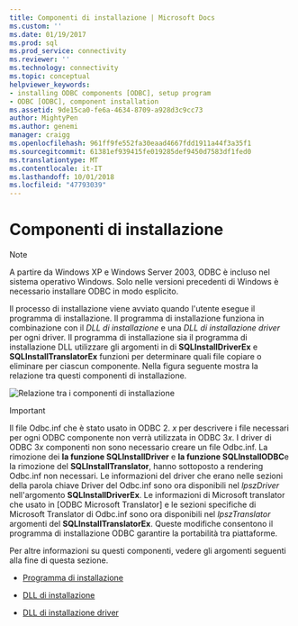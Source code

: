 ```yaml
---
title: Componenti di installazione | Microsoft Docs
ms.custom: ''
ms.date: 01/19/2017
ms.prod: sql
ms.prod_service: connectivity
ms.reviewer: ''
ms.technology: connectivity
ms.topic: conceptual
helpviewer_keywords:
- installing ODBC components [ODBC], setup program
- ODBC [ODBC], component installation
ms.assetid: 9de15ca0-fe6a-4634-8709-a928d3c9cc73
author: MightyPen
ms.author: genemi
manager: craigg
ms.openlocfilehash: 961ff9fe552fa30eaad4667fdd1911a44f3a35f1
ms.sourcegitcommit: 61381ef939415fe019285def9450d7583df1fed0
ms.translationtype: MT
ms.contentlocale: it-IT
ms.lasthandoff: 10/01/2018
ms.locfileid: "47793039"
---
```

# <a name="installation-components"></a>Componenti di installazione
> [!NOTE]  
>  A partire da Windows XP e Windows Server 2003, ODBC è incluso nel sistema operativo Windows. Solo nelle versioni precedenti di Windows è necessario installare ODBC in modo esplicito.  
  
 Il processo di installazione viene avviato quando l'utente esegue il programma di installazione. Il programma di installazione funziona in combinazione con il *DLL di installazione* e una *DLL di installazione driver* per ogni driver. Il programma di installazione sia il programma di installazione DLL utilizzare gli argomenti in di **SQLInstallDriverEx** e **SQLInstallTranslatorEx** funzioni per determinare quali file copiare o eliminare per ciascun componente. Nella figura seguente mostra la relazione tra questi componenti di installazione.  
  
 ![Relazione tra i componenti di installazione](../../../odbc/reference/install/media/pr29.gif "pr29")  
  
> [!IMPORTANT]  
>  Il file Odbc.inf che è stato usato in ODBC 2. *x* per descrivere i file necessari per ogni ODBC componente non verrà utilizzata in ODBC 3*x*. I driver di ODBC 3*x* componenti non sono necessario creare un file Odbc.inf. La rimozione dei **la funzione SQLInstallDriver** e **la funzione SQLInstallODBC**e la rimozione del **SQLInstallTranslator**, hanno sottoposto a rendering Odbc.inf non necessari. Le informazioni del driver che erano nelle sezioni della parola chiave Driver del Odbc.inf sono ora disponibili nel *lpszDriver* nell'argomento **SQLInstallDriverEx**. Le informazioni di Microsoft translator che usato in [ODBC Microsoft Translator] e le sezioni specifiche di Microsoft Translator di Odbc.inf sono ora disponibili nel *lpszTranslator* argomenti del **SQLInstallTranslatorEx**. Queste modifiche consentono il programma di installazione ODBC garantire la portabilità tra piattaforme.  
  
 Per altre informazioni su questi componenti, vedere gli argomenti seguenti alla fine di questa sezione.  
  
-   [Programma di installazione](../../../odbc/reference/install/setup-program.md)  
  
-   [DLL di installazione](../../../odbc/reference/install/installer-dll.md)  
  
-   [DLL di installazione driver](../../../odbc/reference/install/driver-setup-dll.md)
